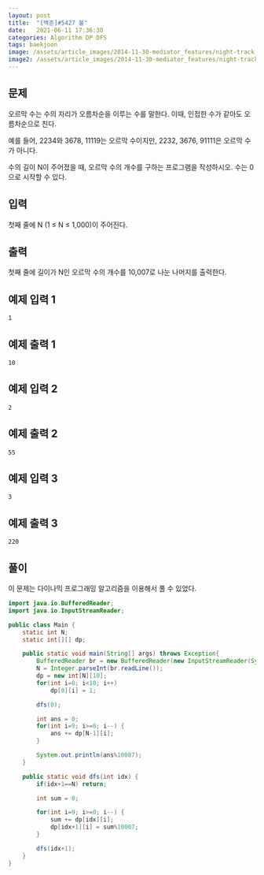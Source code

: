 ```yaml
---
layout: post
title:  "[백준]#5427 불"
date:   2021-06-11 17:36:30
categories: Algorithm DP DFS
tags: baekjoon
image: /assets/article_images/2014-11-30-mediator_features/night-track.JPG
image2: /assets/article_images/2014-11-30-mediator_features/night-track-mobile.JPG
---
```


문제
--------------------

오르막 수는 수의 자리가 오름차순을 이루는 수를 말한다. 이때, 인접한 수가 같아도 오름차순으로 친다.

예를 들어, 2234와 3678, 11119는 오르막 수이지만, 2232, 3676, 91111은 오르막 수가 아니다.

수의 길이 N이 주어졌을 때, 오르막 수의 개수를 구하는 프로그램을 작성하시오. 수는 0으로 시작할 수 있다.

입력
---------------------------

첫째 줄에 N (1 ≤ N ≤ 1,000)이 주어진다.

출력
----------------

첫째 줄에 길이가 N인 오르막 수의 개수를 10,007로 나눈 나머지를 출력한다.

예제 입력 1 
----------------------

```
1
```

예제 출력 1 
------------------------

```
10
```

예제 입력 2
----------------------

```
2
```

예제 출력 2
------------------------

```
55
```

예제 입력 3
----------------------

```
3
```

예제 출력 3
------------------------

```
220
```

풀이
--------------------------

이 문제는 다이나믹 프로그래밍 알고리즘을 이용해서 풀 수 있었다.

```java
import java.io.BufferedReader;
import java.io.InputStreamReader;

public class Main {
    static int N;
    static int[][] dp;

    public static void main(String[] args) throws Exception{
        BufferedReader br = new BufferedReader(new InputStreamReader(System.in));
        N = Integer.parseInt(br.readLine());
        dp = new int[N][10];
        for(int i=0; i<10; i++)
            dp[0][i] = 1;

        dfs(0);

        int ans = 0;
        for(int i=9; i>=0; i--) {
            ans += dp[N-1][i];
        }

        System.out.println(ans%10007);
    }

    public static void dfs(int idx) {
        if(idx+1==N) return;

        int sum = 0;

        for(int i=9; i>=0; i--) {
            sum += dp[idx][i];
            dp[idx+1][i] = sum%10007;
        }

        dfs(idx+1);
    }
}
```
